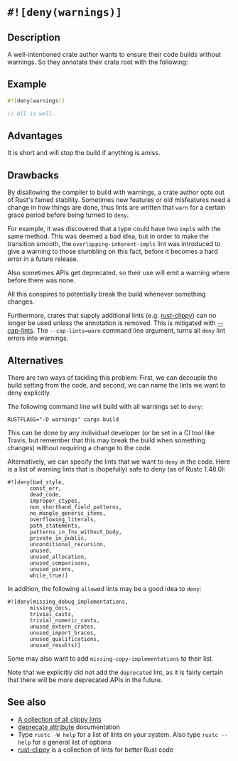 # `#![deny(warnings)]`

## Description

A well-intentioned crate author wants to ensure their code builds without
warnings. So they annotate their crate root with the following:

## Example

```rust
#![deny(warnings)]

// All is well.
```

## Advantages

It is short and will stop the build if anything is amiss.

## Drawbacks

By disallowing the compiler to build with warnings, a crate author opts out of
Rust's famed stability. Sometimes new features or old misfeatures need a change
in how things are done, thus lints are written that `warn` for a certain grace
period before being turned to `deny`.

For example, it was discovered that a type could have two `impl`s with the same
method. This was deemed a bad idea, but in order to make the transition smooth,
the `overlapping-inherent-impls` lint was introduced to give a warning to those
stumbling on this fact, before it becomes a hard error in a future release.

Also sometimes APIs get deprecated, so their use will emit a warning where
before there was none.

All this conspires to potentially break the build whenever something changes.

Furthermore, crates that supply additional lints (e.g. [rust-clippy]) can no
longer be used unless the annotation is removed. This is mitigated with
[--cap-lints]. The `--cap-lints=warn` command line argument, turns all `deny`
lint errors into warnings.

## Alternatives

There are two ways of tackling this problem: First, we can decouple the build
setting from the code, and second, we can name the lints we want to deny
explicitly.

The following command line will build with all warnings set to `deny`:

```RUSTFLAGS="-D warnings" cargo build```

This can be done by any individual developer (or be set in a CI tool like
Travis, but remember that this may break the build when something changes)
without requiring a change to the code.

Alternatively, we can specify the lints that we want to `deny` in the code.
Here is a list of warning lints that is (hopefully) safe to deny (as of Rustc 1.48.0):

```rust,ignore
#![deny(bad_style,
       const_err,
       dead_code,
       improper_ctypes,
       non_shorthand_field_patterns,
       no_mangle_generic_items,
       overflowing_literals,
       path_statements,
       patterns_in_fns_without_body,
       private_in_public,
       unconditional_recursion,
       unused,
       unused_allocation,
       unused_comparisons,
       unused_parens,
       while_true)]
```

In addition, the following `allow`ed lints may be a good idea to `deny`:

```rust,ignore
#![deny(missing_debug_implementations,
       missing_docs,
       trivial_casts,
       trivial_numeric_casts,
       unused_extern_crates,
       unused_import_braces,
       unused_qualifications,
       unused_results)]
```

Some may also want to add `missing-copy-implementations` to their list.

Note that we explicitly did not add the `deprecated` lint, as it is fairly
certain that there will be more deprecated APIs in the future.

## See also

- [A collection of all clippy lints](https://rust-lang.github.io/rust-clippy/master)
- [deprecate attribute] documentation
- Type `rustc -W help` for a list of lints on your system. Also type
`rustc --help` for a general list of options
- [rust-clippy] is a collection of lints for better Rust code

[rust-clippy]: https://github.com/Manishearth/rust-clippy
[deprecate attribute]: https://doc.rust-lang.org/reference/attributes.html#deprecation
[--cap-lints]: https://doc.rust-lang.org/rustc/lints/levels.html#capping-lints
